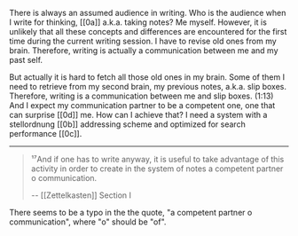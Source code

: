 There is always an assumed audience in writing.
Who is the audience when I write for thinking, [[0a]] a.k.a. taking notes?
Me myself.
However, it is unlikely that all these concepts and differences are encountered for the first time during the current writing session.
I have to revise old ones from my brain.
Therefore, writing is actually a communication between me and my past self.

But actually it is hard to fetch all those old ones in my brain.
Some of them I need to retrieve from my second brain, my previous notes, a.k.a. slip boxes.
Therefore, writing is a communication between me and slip boxes. (1:13)
And I expect my communication partner to be a competent one, one that can surprise [[0d]] me.
How can I achieve that?
I need a system with a stellordnung [[0b]] addressing scheme and optimized for search performance [[0c]].

---

> ¹⁷And if one has to write anyway, it is useful to take advantage of this activity in order to create in the system of notes a competent partner o communication.
>
> -- [[Zettelkasten]] Section I

There seems to be a typo in the the quote, "a competent partner o communication",
where "o" should be "of".

